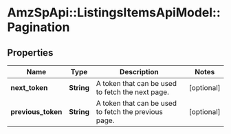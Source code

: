 # AmzSpApi::ListingsItemsApiModel::Pagination

## Properties
Name | Type | Description | Notes
------------ | ------------- | ------------- | -------------
**next_token** | **String** | A token that can be used to fetch the next page. | [optional] 
**previous_token** | **String** | A token that can be used to fetch the previous page. | [optional] 

